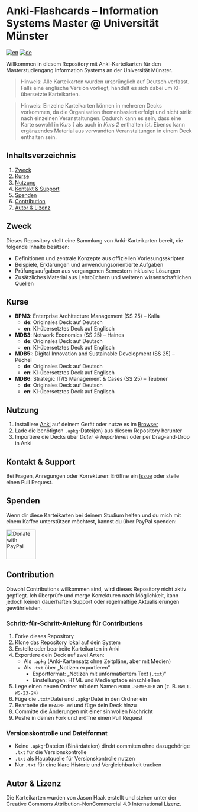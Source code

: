 # Anki-Flashcards – Information Systems Master @ Universität Münster
[![en](https://img.shields.io/badge/Sprache-en-green.svg)](https://github.com/jasonhaak/is-uni-muenster-flashcards/blob/main/README.md)
[![de](https://img.shields.io/badge/Sprache-de-red.svg)](https://github.com/jasonhaak/is-uni-muenster-flashcards/blob/main/README-de.md)

Willkommen in diesem Repository mit Anki-Karteikarten für den Masterstudiengang Information Systems an der Universität Münster.

> Hinweis: Alle Karteikarten wurden ursprünglich auf Deutsch verfasst. Falls eine englische Version vorliegt, handelt es sich dabei um KI-übersetzte Karteikarten.

> Hinweis: Einzelne Karteikarten können in mehreren Decks vorkommen, da die Organisation themenbasiert erfolgt und nicht strikt nach einzelnen Veranstaltungen. Dadurch kann es sein, dass eine Karte sowohl in _Kurs 1_ als auch in _Kurs 2_ enthalten ist. Ebenso kann ergänzendes Material aus verwandten Veranstaltungen in einem Deck enthalten sein.

## Inhaltsverzeichnis
1. [Zweck](#zweck)
2. [Kurse](#kurse)
3. [Nutzung](#nutzung)
4. [Kontakt & Support](#kontakt--support)
5. [Spenden](#spenden)
6. [Contribution](#contribution)
7. [Autor & Lizenz](#autor--lizenz)

## Zweck
Dieses Repository stellt eine Sammlung von Anki-Karteikarten bereit, die folgende Inhalte besitzen:
- Definitionen und zentrale Konzepte aus offiziellen Vorlesungsskripten
- Beispiele, Erklärungen und anwendungsorientierte Aufgaben
- Prüfungsaufgaben aus vergangenen Semestern inklusive Lösungen
- Zusätzliches Material aus Lehrbüchern und weiteren wissenschaftlichen Quellen

## Kurse
- **BPM3**: Enterprise Architecture Management (SS 25) – Kalla
	- **de**: Originales Deck auf Deutsch
	- **en**: KI-übersetztes Deck auf Englisch
- **MDB3**: Network Economics (SS 25) – Haines
	- **de**: Originales Deck auf Deutsch
	- **en**: KI-übersetztes Deck auf Englisch
- **MDB5:**: Digital Innovation and Sustainable Development (SS 25) – Püchel
	- **de**: Originales Deck auf Deutsch
	- **en**: KI-übersetztes Deck auf Englisch
- **MDB6**: Strategic IT/IS Management & Cases (SS 25) – Teubner
	- **de**: Originales Deck auf Deutsch
	- **en**: KI-übersetztes Deck auf Englisch

## Nutzung
1. Installiere [Anki](https://apps.ankiweb.net/#downloads) auf deinem Gerät oder nutze es im [Browser](https://ankiweb.net/about)
2. Lade die benötigten `.apkg`-Datei(en) aus diesem Repository herunter
3. Importiere die Decks über *Datei → Importieren* oder per Drag-and-Drop in Anki

## Kontakt & Support
Bei Fragen, Anregungen oder Korrekturen: Eröffne ein [Issue](https://github.com/jasonhaak/is-uni-muenster-flashcards/issues) oder stelle einen Pull Request.

## Spenden
Wenn dir diese Karteikarten bei deinem Studium helfen und du mich mit einem Kaffee unterstützen möchtest, kannst du über PayPal spenden:

<a href="https://www.paypal.com/paypalme/jasonhaak01">
  <img src="https://raw.githubusercontent.com/stefan-niedermann/paypal-donate-button/master/paypal-donate-button.png" alt="Donate with PayPal" height="80"/>
</a>

## Contribution
Obwohl Contributions willkommen sind, wird dieses Repository nicht aktiv gepflegt. Ich überprüfe und merge Korrekturen nach Möglichkeit, kann jedoch keinen dauerhaften Support oder regelmäßige Aktualisierungen gewährleisten.

### Schritt-für-Schritt-Anleitung für Contributions
1. Forke dieses Repository
2. Klone das Repository lokal auf dein System
3. Erstelle oder bearbeite Karteikarten in Anki
4. Exportiere dein Deck auf zwei Arten:
   - Als `.apkg` (Anki-Kartensatz ohne Zeitpläne, aber mit Medien)
   - Als `.txt` über „Notizen exportieren“
     - Exportformat: „Notizen mit unformatiertem Text (`.txt`)“
     - Einstellungen: HTML und Medienpfade einschließen
5. Lege einen neuen Ordner mit dem Namen `MODUL-SEMESTER` an (z. B. `BWL1-WS-23-24`)
6. Füge die `.txt`-Datei und `.apkg`-Datei in den Ordner ein
7. Bearbeite die `README.md` und füge dein Deck hinzu
8. Committe die Änderungen mit einer sinnvollen Nachricht
9. Pushe in deinen Fork und eröffne einen Pull Request

### Versionskontrolle und Dateiformat
- Keine `.apkg`-Dateien (Binärdateien) direkt commiten ohne dazugehörige `.txt` für die Versionskontrolle
- `.txt` als Hauptquelle für Versionskontrolle nutzen
- Nur `.txt` für eine klare Historie und Vergleichbarkeit tracken


## Autor & Lizenz
Die Karteikarten wurden von Jason Haak erstellt und stehen unter der Creative Commons Attribution-NonCommercial 4.0 International Lizenz.
